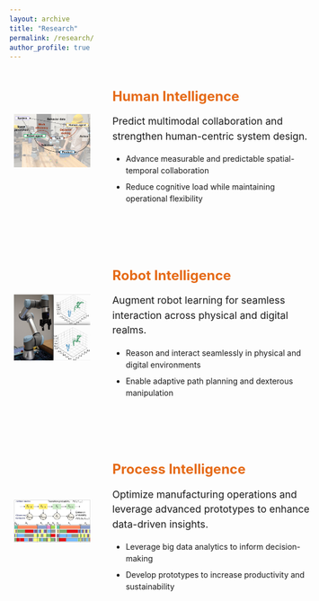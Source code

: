 ```yaml
---
layout: archive
title: "Research"
permalink: /research/
author_profile: true
---
```

<style>
.research-container {
  margin-bottom: 4rem;
}
.research-row {
  display: flex;
  align-items: center;
  margin-bottom: 4rem;
}
.research-image {
  flex: 0 0 30%;
  display: flex;
  justify-content: center;
  align-items: center;
}
.research-image img {
  max-width: 90%;
  height: auto;
}
.research-content {
  flex: 0 0 70%;
  padding-left: 2rem;
}
.research-title {
  color: #E56915;
  font-size: 1.5rem;
  margin-bottom: 1rem;
}
.research-description {
  font-size: 1.1rem;
  line-height: 1.5;
  margin-bottom: 1rem;
}
.research-points {
  list-style-type: disc;
  padding-left: 1.5rem;
}
.research-points li {
  margin-bottom: 0.5rem;
  line-height: 1.5;
}
@media (max-width: 768px) {
  .research-row {
    flex-direction: column;
  }
  .research-image {
    flex: 0 0 100%;
    margin-bottom: 1.5rem;
  }
  .research-content {
    flex: 0 0 100%;
    padding-left: 0;
  }
}
</style>

<div class="research-container">
  <div class="research-row">
    <div class="research-image">
      <img src="/images/1-hi.png" alt="SMS Lab Logo">
    </div>
    <div class="research-content">
      <h2 class="research-title">Human Intelligence</h2>  
      <p class="research-description">
        Predict multimodal collaboration and strengthen human-centric system design.
      </p>
      <ul class="research-points">
        <li>Advance measurable and predictable spatial-temporal collaboration</li>
        <li>Reduce cognitive load while maintaining operational flexibility</li>
      </ul>
    </div>
  </div>

  <div class="research-row">
    <div class="research-image">
      <img src="/images/1-ri.png">
    </div>
    <div class="research-content">
      <h2 class="research-title">Robot Intelligence</h2>
      <p class="research-description">
        Augment robot learning for seamless interaction across physical and digital realms.
      </p>
      <ul class="research-points">
        <li>Reason and interact seamlessly in physical and digital environments</li>
        <li>Enable adaptive path planning and dexterous manipulation</li>
      </ul>
    </div>
  </div>

  <div class="research-row">
    <div class="research-image">
      <img src="/images/1-pi.png">
      <!--img src="/images/1-pi.png" alt="Spatial-Temporal Trust Dynamics Framework"-->
    </div>
    <div class="research-content">
      <h2 class="research-title">Process Intelligence</h2>
      <p class="research-description">
        Optimize manufacturing operations and leverage advanced prototypes to enhance data-driven insights.
      </p>
      <ul class="research-points">
        <li>Leverage big data analytics to inform decision-making</li>
        <li>Develop prototypes to increase productivity and sustainability</li>
      </ul>
    </div>
  </div>
</div>

